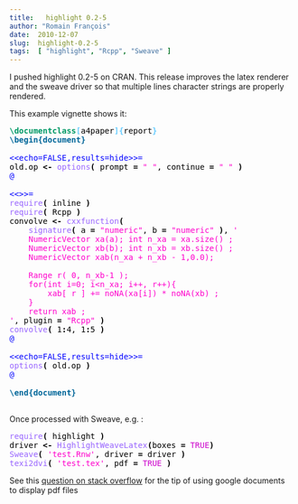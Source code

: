 ```yaml
---
title:   highlight 0.2-5
author: "Romain François"
date:  2010-12-07
slug:  highlight-0.2-5
tags:  [ "highlight", "Rcpp", "Sweave" ]
---
```

<div class="post-content">
<style type="text/css">
pre{ border: 1px solid black: }
</style>
<p>I pushed highlight 0.2-5 on CRAN. This release improves the latex renderer and the sweave driver so that multiple lines character strings are properly rendered. </p>

<p>This example vignette shows it:</p>



<pre><font color="#000000"><font color="#009966"><strong>\</strong></font><font color="#009966"><strong>documentclass</strong></font><font color="#66ccff"><strong>[</strong></font>a4paper<font color="#66ccff"><strong>]</strong></font><font color="#66ccff"><strong>{</strong></font>report<font color="#66ccff"><strong>}</strong></font>
<font color="#006699"><strong>\begin{document}</strong></font>

<font color="#0000ff">&lt;&lt;echo=FALSE,results=hide&gt;&gt;=</font>
old.op <font color="#000000"><strong>&lt;-</strong></font> <font color="#9966ff">options</font><font color="#000000"><strong>(</strong></font> prompt <font color="#000000"><strong>=</strong></font> <font color="#ff00cc">"</font><font color="#ff00cc"> </font><font color="#ff00cc">"</font>, continue <font color="#000000"><strong>=</strong></font> <font color="#ff00cc">"</font><font color="#ff00cc"> </font><font color="#ff00cc">"</font> <font color="#000000"><strong>)</strong></font>
<font color="#0000ff">@</font>

<font color="#0000ff">&lt;&lt;&gt;&gt;=</font><font color="#0000ff"> </font><font color="#0000ff"> </font><font color="#0000ff"> </font>
<font color="#9966ff">require</font><font color="#000000"><strong>(</strong></font> inline <font color="#000000"><strong>)</strong></font>
<font color="#9966ff">require</font><font color="#000000"><strong>(</strong></font> Rcpp <font color="#000000"><strong>)</strong></font>
convolve <font color="#000000"><strong>&lt;-</strong></font> <font color="#9966ff">cxxfunction</font><font color="#000000"><strong>(</strong></font>
    <font color="#9966ff">signature</font><font color="#000000"><strong>(</strong></font> a <font color="#000000"><strong>=</strong></font> <font color="#ff00cc">"</font><font color="#ff00cc">numeric</font><font color="#ff00cc">"</font>, b <font color="#000000"><strong>=</strong></font> <font color="#ff00cc">"</font><font color="#ff00cc">numeric</font><font color="#ff00cc">"</font> <font color="#000000"><strong>)</strong></font>, <font color="#ff00cc">'</font>
<font color="#ff00cc"> </font><font color="#ff00cc"> </font><font color="#ff00cc"> </font><font color="#ff00cc"> </font><font color="#ff00cc">NumericVector</font><font color="#ff00cc"> </font><font color="#ff00cc">xa(a);</font><font color="#ff00cc"> </font><font color="#ff00cc">int</font><font color="#ff00cc"> </font><font color="#ff00cc">n_xa</font><font color="#ff00cc"> </font><font color="#ff00cc">=</font><font color="#ff00cc"> </font><font color="#ff00cc">xa.size()</font><font color="#ff00cc"> </font><font color="#ff00cc">;</font>
<font color="#ff00cc"> </font><font color="#ff00cc"> </font><font color="#ff00cc"> </font><font color="#ff00cc"> </font><font color="#ff00cc">NumericVector</font><font color="#ff00cc"> </font><font color="#ff00cc">xb(b);</font><font color="#ff00cc"> </font><font color="#ff00cc">int</font><font color="#ff00cc"> </font><font color="#ff00cc">n_xb</font><font color="#ff00cc"> </font><font color="#ff00cc">=</font><font color="#ff00cc"> </font><font color="#ff00cc">xb.size()</font><font color="#ff00cc"> </font><font color="#ff00cc">;</font>
<font color="#ff00cc"> </font><font color="#ff00cc"> </font><font color="#ff00cc"> </font><font color="#ff00cc"> </font><font color="#ff00cc">NumericVector</font><font color="#ff00cc"> </font><font color="#ff00cc">xab(n_xa</font><font color="#ff00cc"> </font><font color="#ff00cc">+</font><font color="#ff00cc"> </font><font color="#ff00cc">n_xb</font><font color="#ff00cc"> </font><font color="#ff00cc">-</font><font color="#ff00cc"> </font><font color="#ff00cc">1,0.0);</font>
<font color="#ff00cc"> </font><font color="#ff00cc"> </font><font color="#ff00cc"> </font><font color="#ff00cc"> </font>
<font color="#ff00cc"> </font><font color="#ff00cc"> </font><font color="#ff00cc"> </font><font color="#ff00cc"> </font><font color="#ff00cc">Range</font><font color="#ff00cc"> </font><font color="#ff00cc">r(</font><font color="#ff00cc"> </font><font color="#ff00cc">0,</font><font color="#ff00cc"> </font><font color="#ff00cc">n_xb-1</font><font color="#ff00cc"> </font><font color="#ff00cc">);</font>
<font color="#ff00cc"> </font><font color="#ff00cc"> </font><font color="#ff00cc"> </font><font color="#ff00cc"> </font><font color="#ff00cc">for(int</font><font color="#ff00cc"> </font><font color="#ff00cc">i=0;</font><font color="#ff00cc"> </font><font color="#ff00cc">i&lt;n_xa;</font><font color="#ff00cc"> </font><font color="#ff00cc">i++,</font><font color="#ff00cc"> </font><font color="#ff00cc">r++){</font>
<font color="#ff00cc"> </font><font color="#ff00cc"> </font><font color="#ff00cc"> </font><font color="#ff00cc"> </font><font color="#ff00cc">    </font><font color="#ff00cc">xab[</font><font color="#ff00cc"> </font><font color="#ff00cc">r</font><font color="#ff00cc"> </font><font color="#ff00cc">]</font><font color="#ff00cc"> </font><font color="#ff00cc">+=</font><font color="#ff00cc"> </font><font color="#ff00cc">noNA(xa[i])</font><font color="#ff00cc"> </font><font color="#ff00cc">*</font><font color="#ff00cc"> </font><font color="#ff00cc">noNA(xb)</font><font color="#ff00cc"> </font><font color="#ff00cc">;</font>
<font color="#ff00cc"> </font><font color="#ff00cc"> </font><font color="#ff00cc"> </font><font color="#ff00cc"> </font><font color="#ff00cc">}</font>
<font color="#ff00cc"> </font><font color="#ff00cc"> </font><font color="#ff00cc"> </font><font color="#ff00cc"> </font><font color="#ff00cc">return</font><font color="#ff00cc"> </font><font color="#ff00cc">xab</font><font color="#ff00cc"> </font><font color="#ff00cc">;</font>
<font color="#ff00cc">'</font>, plugin <font color="#000000"><strong>=</strong></font> <font color="#ff00cc">"</font><font color="#ff00cc">Rcpp</font><font color="#ff00cc">"</font> <font color="#000000"><strong>)</strong></font>
<font color="#9966ff">convolve</font><font color="#000000"><strong>(</strong></font> 1<font color="#000000"><strong>:</strong></font>4, 1<font color="#000000"><strong>:</strong></font>5 <font color="#000000"><strong>)</strong></font>
<font color="#0000ff">@</font>

<font color="#0000ff">&lt;&lt;echo=FALSE,results=hide&gt;&gt;=</font>
<font color="#9966ff">options</font><font color="#000000"><strong>(</strong></font> old.op <font color="#000000"><strong>)</strong></font>
<font color="#0000ff">@</font>

<font color="#006699"><strong>\end{document}</strong></font>

</font></pre>


<p>Once processed with Sweave, e.g. : </p>

<pre><font color="#000000"><font color="#9966ff">require</font><font color="#000000"><strong>(</strong></font> highlight <font color="#000000"><strong>)</strong></font>
driver <font color="#000000"><strong>&lt;-</strong></font> <font color="#9966ff">HighlightWeaveLatex</font><font color="#000000"><strong>(</strong></font>boxes <font color="#000000"><strong>=</strong></font> <font color="#cc00cc">TRUE</font><font color="#000000"><strong>)</strong></font>
<font color="#9966ff">Sweave</font><font color="#000000"><strong>(</strong></font> <font color="#ff00cc">'</font><font color="#ff00cc">test.Rnw</font><font color="#ff00cc">'</font>, driver <font color="#000000"><strong>=</strong></font> driver <font color="#000000"><strong>)</strong></font>
<font color="#9966ff">texi2dvi</font><font color="#000000"><strong>(</strong></font> <font color="#ff00cc">'</font><font color="#ff00cc">test.tex</font><font color="#ff00cc">'</font>, pdf <font color="#000000"><strong>=</strong></font> <font color="#cc00cc">TRUE</font> <font color="#000000"><strong>)</strong></font>
</font></pre>

<p>See this <a href="http://stackoverflow.com/questions/291813/best-way-to-embed-pdf-in-html">question on stack overflow</a> for the tip of using google documents to display pdf files</p>
</div>
